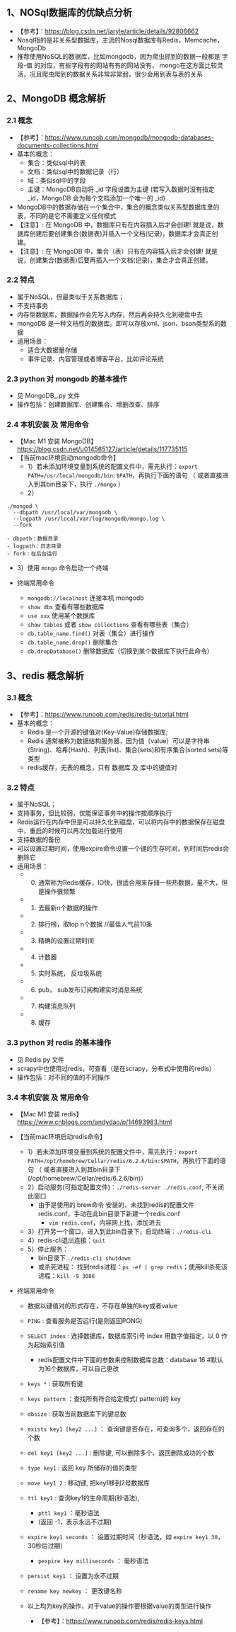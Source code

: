## 1、NOSql数据库的优缺点分析
- 【参考】：https://blog.csdn.net/jaryle/article/details/92806662
- Nosql指的是非关系型数据库，主流的Nosql数据库有Redis，Memcache，MongoDb
- 推荐使用NoSQL的数据库，比如mongodb，因为爬虫抓到的数据一般都是 字段-值 的对应，有些字段有的网站有有的网站没有，
  mongo在这方面比较灵活，况且爬虫爬到的数据关系非常非常弱，很少会用到表与表的关系
  
## 2、MongoDB 概念解析
### 2.1 概念
- 【参考】：https://www.runoob.com/mongodb/mongodb-databases-documents-collections.html
- 基本的概念：
  - 集合：类似sql中的表
  - 文档：类似sql中的数据记录（行）
  - 域：类似sql中的字段
  - 主键：MongoDB自动将 _id 字段设置为主键 (若写入数据时没有指定 _id，MongoDB 会为每个文档添加一个唯一的 _id)
- MongoDB中的数据存储在一个集合中，集合的概念类似关系型数据库里的表，不同的是它不需要定义任何模式
- 【注意】: 在 MongoDB 中，数据库只有在内容插入后才会创建! 就是说，数据库创建后要创建集合(数据表)并插入一个文档(记录)，数据库才会真正创建。
- 【注意】: 在 MongoDB 中，集合（表）只有在内容插入后才会创建! 就是说，创建集合(数据表)后要再插入一个文档(记录)，集合才会真正创建。

### 2.2 特点
- 属于NoSQL，但最类似于关系数据库；
- 不支持事务
- 内存型数据库，数据操作会先写入内存，然后再会持久化到硬盘中去
- mongoDB 是一种文档性的数据库。即可以存放xml、json、bson类型系的数据
- 适用场景：
  - 适合大数据量存储
  - 事件记录、内容管理或者博客平台，比如评论系统

### 2.3 python 对 mongodb 的基本操作
- 见 MongoDB_.py 文件
- 操作包括：创建数据库、创建集合、增删改查、排序
  
### 2.4 本机安装 及 常用命令
- 【Mac M1 安装 MongoDB】https://blog.csdn.net/u014565127/article/details/117735115
- 【当前mac环境启动mongodb命令】
  - 1）若未添加环境变量到系统的配置文件中，需先执行：`export PATH=/usr/local/mongodb/bin:$PATH`，再执行下面的语句
（ 或者直接进入到其bin目录下，执行 `./mongo` ）
  - 2）
```commandline
./mongod \
  --dbpath /usr/local/var/mongodb \
  --logpath /usr/local/var/log/mongodb/mongo.log \
  --fork
```
    - dbpath：数据目录
    - logpath：日志目录
    - fork：在后台运行

  - 3）使用 `mongo` 命令启动一个终端  

- 终端常用命令
  - `mongodb://localhost`  连接本机 mongodb
  - `show dbs`  查看有哪些数据库
  - `use xxx`   使用某个数据库
  - `show tables` 或者 `show collections`   查看有哪些表（集合）
  - `db.table_name.find()`    对表（集合）进行操作
  - `db.table_name.drop()`    删除集合
  - `db.dropDatabase()`       删除数据库（切换到某个数据库下执行此命令）
  
## 3、redis 概念解析
### 3.1 概念
- 【参考】：https://www.runoob.com/redis/redis-tutorial.html
- 基本的概念：
  - Redis 是一个开源的键值对(Key-Value)存储数据库;
  - Redis 通常被称为数据结构服务器，因为值（value）可以是字符串(String)、哈希(Hash)、列表(list)、集合(sets)和有序集合(sorted sets)等类型
  - redis缓存，无表的概念，只有 数据库 及 库中的键值对

### 3.2 特点
- 属于NoSQL；
- 支持事务，但比较弱，仅能保证事务中的操作按顺序执行
- Redis运行在内存中但是可以持久化到磁盘，可以将内存中的数据保存在磁盘中，重启的时候可以再次加载进行使用
- 支持数据的备份
- 可以设置过期时间，使用expire命令设置一个键的生存时间，到时间后redis会删除它
- 适用场景：
  - 0. 通常称为Redis缓存，IO快，很适合用来存储一些热数据，量不大，但是操作很频繁
  - 1. 去最新n个数据的操作
  - 2. 排行榜，取top n个数据 //最佳人气前10条
  - 3. 精确的设置过期时间
  - 4. 计数器
  - 5. 实时系统， 反垃圾系统
  - 6. pub， sub发布订阅构建实时消息系统
  - 7. 构建消息队列
  - 8. 缓存

### 3.3 python 对 redis 的基本操作
- 见 Redis.py 文件
- scrapy中也使用过redis，可查看（是在scrapy，分布式中使用的redis）
- 操作包括：对不同的值的不同操作
  
### 3.4 本机安装 及 常用命令
- 【Mac M1 安装 redis】https://www.cnblogs.com/andydao/p/14693983.html
- 【当前mac环境启动redis命令】
  - 1）若未添加环境变量到系统的配置文件中，需先执行：`export PATH=/opt/homebrew/Cellar/redis/6.2.6/bin:$PATH`，再执行下面的语句
（ 或者直接进入到其bin目录下(/opt/homebrew/Cellar/redis/6.2.6/bin)）
  - 2）启动服务(可指定配置文件)：`./redis-server ./redis.conf`, 不关闭此窗口
    - 由于是使用的 brew命令 安装的，未找到redis的配置文件redis.conf，手动在此bin目录下新建一个redis.conf
      - `vim redis.conf`，内容网上找，添加进去
  - 3）打开另一个窗口，进入到此bin目录下，启动终端：`./redis-cli`  
  - 4）redis-cli退出连接：`quit`
  - 5）停止服务：
    - bin目录下 `./redis-cli shutdown`
    - 或杀死进程： 找到redis进程：`ps -ef | grep redis`；使用kill杀死该进程：`kill -9 3086`

- 终端常用命令
  - 数据以键值对的形式存在，不存在单独的key或者value
  - `PING` : 查看服务是否运行(是则返回PONG)
  - `SELECT index` : 选择数据库，数据库索引号 index 用数字值指定，以 0 作为起始索引值
    - redis配置文件中下面的参数来控制数据库总数：database 16 #默认为16个数据库，可以自己更改
  - `keys *` : 获取所有键
  - `keys pattern` ：查找所有符合给定模式( pattern)的 key
  - `dbsize` : 获取当前数据库下的键总数
  - `exists key1 [key2 ...]` ： 查询键是否存在，可查询多个，返回存在的个数
  - `del key1 [key2 ...]` : 删除键, 可以删除多个，返回删除成功的个数
  - `type key1` : 返回 key 所储存的值的类型
  - `move key1 2` : 移动键, 把key1移到2号数据库
  - `ttl key1` : 查询key1的生命周期(秒语法), 
    - `pttl key1` ：毫秒语法
    - (返回 -1，表示永远不过期)
  - `expire key1 seconds` ： 设置过期时间（秒语法，如 `expire key1 30`，30秒后过期）
    - `pexpire key milliseconds` ： 毫秒语法
  - `persist key1` ： 设置为永不过期
  - `rename key newkey` ： 更改键名称
  
  - 以上均为key的操作，对于value的操作要根据value的类型进行操作
    - 【参考】：https://www.runoob.com/redis/redis-keys.html